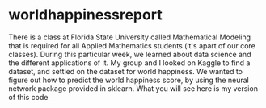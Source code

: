 # worldhappinessreport
There is a class at Florida State University called Mathematical Modeling that is required for all Applied Mathematics students (it's apart of our core classes). During this particular week, we learned about data science and the different applications of it. My group and I looked on Kaggle to find a dataset, and settled on the dataset for world happiness. We wanted to figure out how to predict the world happiness score, by using the neural network package provided in sklearn. What you will see here is my version of this code
